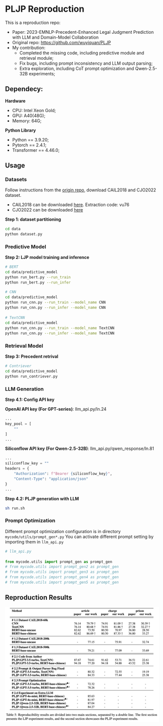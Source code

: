# PLJP Reproduction

This is a reproduction repo: 
- Paper: 2023-EMNLP-Precedent-Enhanced Legal Judgment Prediction with LLM and Domain-Model Collaboration
- Original repo: https://github.com/wuyiquan/PLJP
- My contribution:
  - Completed the missing code, including predictive module and retrieval module;
  - Fix bugs, including prompt inconsistency and LLM output parsing;
  - Extra exploration, including CoT prompt optimization and Qwen-2.5-32B experiments;


## Dependecy:

**Hardware**

- CPU: Intel Xeon Gold;
- GPU: A40(48G);
- Memory: 64G;

**Python Library**

- Python == 3.9.20;
- Pytorch == 2.4.1;
- Transformer == 4.46.0;


## Usage

### Datasets

Follow instructions from the [origin repo](https://github.com/wuyiquan/PLJP), download CAIL2018 and CJO2022 dataset.

- CAIL2018 can be downloaded [here](https://pan.baidu.com/s/1MrJdxvwTOfwhOwANJpTLtQ). Extraction code: vu76
- CJO2022 can be downloaded [here](https://github.com/china-ai-law-challenge/CAIL2018)

**Step 1: dataset partitioning**

```bash
cd data
python dataset.py
```

### Predictive Model

**Step 2: LJP model training and inference**

```bash
# BERT
cd data/predictive_model
python run_bert.py --run_train
python run_bert.py --run_infer
```

```bash
# CNN
cd data/predictive_model
python run_cnn.py --run_train --model_name CNN
python run_cnn.py --run_infer --model_name CNN

# TextCNN
cd data/predictive_model
python run_cnn.py --run_train --model_name TextCNN
python run_cnn.py --run_infer --model_name TextCNN
```

### Retrieval Model

**Step 3: Precedent retrival**

```bash
# Contriever
cd data/predictive_model
python run_contriever.py
```

### LLM Generation

**Step 4.1: Config API key**

**OpenAI API key (For GPT-series)**: llm_api.py/ln.24
```python
...
key_pool = [
    ""
]
...
```

**Siliconflow API key (For Qwen-2.5-32B)**: llm_api.py/qwen_response/ln.81

```python
...
siliconflow_key = ""
headers = {
    "Authorization": f"Bearer {siliconflow_key}",
    "Content-Type": "application/json"
}
...
```

**Step 4.2: PLJP generation with LLM**

```bash
sh run.sh
```

### Prompt Optimization

Different prompt optimization configuration is in directory `mycode/utils/prompt_gen*.py`
You can activate different prompt setting by importing them in `llm_api.py`

```python
# llm_api.py

from mycode.utils import prompt_gen as prompt_gen
# from mycode.utils import prompt_gen2 as prompt_gen
# from mycode.utils import prompt_gen3 as prompt_gen
# from mycode.utils import prompt_gen4 as prompt_gen
# from mycode.utils import prompt_gen5 as prompt_gen

```

## Reproduction Results

![reproduction result](result.png)